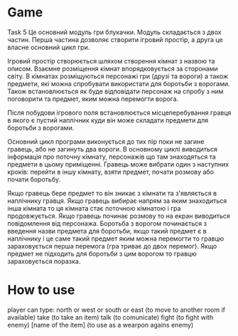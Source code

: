 # Game
Task 5
Це основний модуль гри блукачки. Модуль складається з двох частин. 
Перша частина дозволяє створити ігровий простір, а друга це власне основний цикл гри.

Ігровий простір створюється шляхом створення кімнат з назвою та описом. Взаємне розміщення кімнат впорядковується за сторонами світу. В кімнатах розміщуються персонажі гри (друзі та вороги) а також предмети, які можна спробувати використати для боротьби з ворогами. Також встановлюється як буде відповідати персонаж на спробу з ним поговорити та предмет, яким можна перемогти ворога.

Після побудови ігрового поля встановлюється місцеперебування гравця в якого є пустий наплічник куди він може складати предмети для боротьби з ворогами.

Основний цикл програми виконується до тих пір поки не загине гравець, або не загинуть два вороги. В основному циклі виводиться інформація про поточну кімнату, персонажів що там знаходяться та предмети в цьому приміщенні. Гравець може вибрати один з наступних кроків: перейти в іншу кімнату, взяти предмет, почати розмову або почати боротьбу.

Якщо гравець бере предмет то він зникає з кімнати та з'являється в наплічнику гравця. Якщо гравець вибирає напрям за яким знаходиться інша кімната то ця кімната стає поточною кімнатою і гра продовжується. Якщо гравець починає розмову то на екран виводиться повідомлення від персонажа. Боротьба з ворогом починається з введення назви предмета для боротьби, якщо такий предмет є в наплічнику і це саме такий предмет яким можна перемогти то гравцю зараховується перша перемога (гра триває до двох перемог). Якщо предмет не підходить для боротьби з цим ворогом то гравцю зараховується поразка.

# How to use 
player can type:
north or west or south or east (to move to another room if available)
take (to take an item)
talk (to comunicate)
fight (to fight with enemy)
[name of the item] (to use as a wearpon agains enemy)
